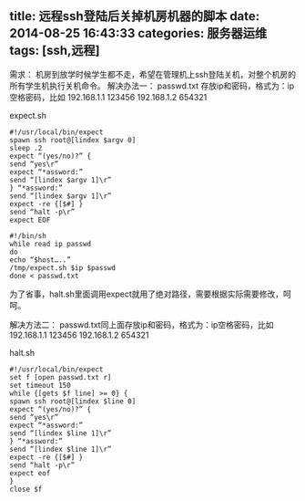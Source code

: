 title: 远程ssh登陆后关掉机房机器的脚本
date: 2014-08-25 16:43:33
categories: 服务器运维
tags: [ssh,远程]
---
需求：
机房到放学时候学生都不走，希望在管理机上ssh登陆关机，对整个机房的所有学生机执行关机命令。
解决办法一：
passwd.txt 存放ip和密码，格式为：ip空格密码，比如
192.168.1.1 123456
192.168.1.2 654321
<!--more-->
expect.sh
```
#!/usr/local/bin/expect
spawn ssh root@[lindex $argv 0]
sleep .2
expect “(yes/no)?” {
send “yes\r”
expect “*assword:”
send “[lindex $argv 1]\r”
} “*assword:”
send “[lindex $argv 1]\r”
expect -re {[$#] }
send “halt -p\r”
expect EOF
```
```
#!/bin/sh
while read ip passwd
do
echo “$host…..”
/tmp/expect.sh $ip $passwd
done < passwd.txt
```
为了省事，halt.sh里面调用expect就用了绝对路径，需要根据实际需要修改，呵呵。

解决方法二：
passwd.txt同上面存放ip和密码，格式为：ip空格密码，比如
192.168.1.1 123456
192.168.1.2 654321

halt.sh
```
#!/usr/local/bin/expect
set f [open passwd.txt r]
set timeout 150
while {[gets $f line] >= 0} {
spawn ssh root@[lindex $line 0]
expect “(yes/no)?” {
send “yes\r”
expect “*assword:”
send “[lindex $line 1]\r”
} “*assword:”
send “[lindex $line 1]\r”
expect -re {[$#] }
send “halt -p\r”
expect eof
}
close $f
```